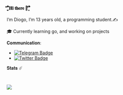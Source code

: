 #### _۪۪ۗۗۖ۫۫̉̑̐𝐇𝐢 𝐭𝐡𝐞𝐫𝐞 👋۪۪ۗۗۖ۫۫̉̑̐
<p>
<p>
I’m Diogo, I’m 13 years old, a programming student.✍️
<p>
🎓 Currently learning go, and working on projects
<p>

𝐂𝐨𝐦𝐦𝐮𝐧𝐢𝐜𝐚𝐭𝐢𝐨𝐧:
-  [![Telegram Badge](https://img.shields.io/badge/-Telegram-blue)](https://telegram.me/diogosouzaa)
⠀⠀⠀⠀⠀⠀⠀⠀
- [![Twitter Badge](https://img.shields.io/twitter/follow/dos_uza?style=social)](https://twitter.com/diogosyza)


𝐒𝐭𝐚𝐭𝐬 ☄️

<h1>
<img src="https://github-readme-stats.vercel.app/api?username=dsogo&theme=dark&show_icons=true">
</h1>


